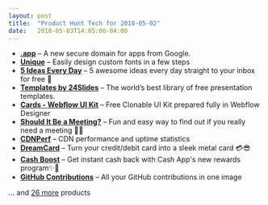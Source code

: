 ```yaml
---
layout: post
title:  "Product Hunt Tech for 2018-05-02"
date:   2018-05-03T14:05:06-04:00
---
```


* **[.app](https://www.producthunt.com/posts/app-4?utm_campaign=producthunt-api&utm_medium=api&utm_source=Application%3A+Daily+Digest+RSS+%28ID%3A+3202%29)** – A new secure domain for apps from Google.
* **[Unique](https://www.producthunt.com/posts/unique?utm_campaign=producthunt-api&utm_medium=api&utm_source=Application%3A+Daily+Digest+RSS+%28ID%3A+3202%29)** – Easily design custom fonts in a few steps
* **[5 Ideas Every Day](https://www.producthunt.com/posts/5-ideas-every-day?utm_campaign=producthunt-api&utm_medium=api&utm_source=Application%3A+Daily+Digest+RSS+%28ID%3A+3202%29)** – 5 awesome ideas every day straight to your inbox for free 🚀
* **[Templates by 24Slides](https://www.producthunt.com/posts/templates-by-24slides?utm_campaign=producthunt-api&utm_medium=api&utm_source=Application%3A+Daily+Digest+RSS+%28ID%3A+3202%29)** – The world’s best library of free presentation templates.
* **[Cards - Webflow UI Kit](https://www.producthunt.com/posts/cards-webflow-ui-kit?utm_campaign=producthunt-api&utm_medium=api&utm_source=Application%3A+Daily+Digest+RSS+%28ID%3A+3202%29)** – Free Clonable UI Kit prepared fully in Webflow Designer
* **[Should It Be a Meeting?](https://www.producthunt.com/posts/should-it-be-a-meeting?utm_campaign=producthunt-api&utm_medium=api&utm_source=Application%3A+Daily+Digest+RSS+%28ID%3A+3202%29)** – Fun and easy way to find out if you really need a meeting 🙌🏼
* **[CDNPerf](https://www.producthunt.com/posts/cdnperf?utm_campaign=producthunt-api&utm_medium=api&utm_source=Application%3A+Daily+Digest+RSS+%28ID%3A+3202%29)** – CDN performance and uptime statistics
* **[DreamCard](https://www.producthunt.com/posts/dreamcard?utm_campaign=producthunt-api&utm_medium=api&utm_source=Application%3A+Daily+Digest+RSS+%28ID%3A+3202%29)** – Turn your credit/debit card into a sleek metal card 💳😎
* **[Cash Boost](https://www.producthunt.com/posts/cash-boost?utm_campaign=producthunt-api&utm_medium=api&utm_source=Application%3A+Daily+Digest+RSS+%28ID%3A+3202%29)** – Get instant cash back with Cash App's new rewards program✨💸
* **[GitHub Contributions](https://www.producthunt.com/posts/github-contributions?utm_campaign=producthunt-api&utm_medium=api&utm_source=Application%3A+Daily+Digest+RSS+%28ID%3A+3202%29)** – All your GitHub contributions in one image

… and [26 more](https://www.producthunt.com/tech) products